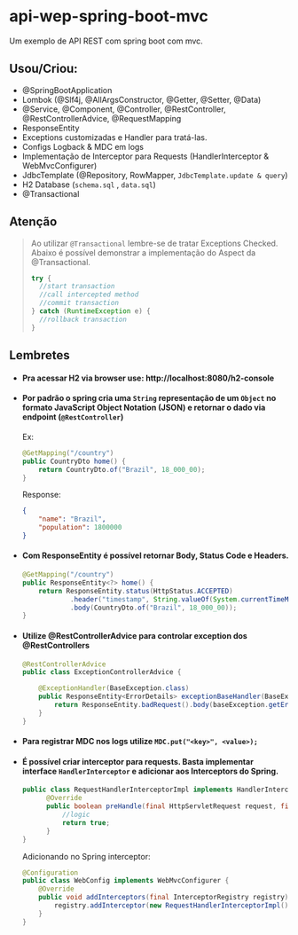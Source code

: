 # api-wep-spring-boot-mvc
Um exemplo de API REST com spring boot com mvc.

## Usou/Criou:
- @SpringBootApplication
- Lombok (@Slf4j, @AllArgsConstructor, @Getter, @Setter, @Data)
- @Service, @Component, @Controller, @RestController, @RestControllerAdvice, @RequestMapping
- ResponseEntity
- Exceptions customizadas e Handler para tratá-las.
- Configs Logback & MDC em logs
- Implementação de Interceptor para Requests (HandlerInterceptor & WebMvcConfigurer)
- JdbcTemplate (@Repository, RowMapper, `JdbcTemplate.update & query`)
- H2 Database (`schema.sql` , `data.sql`)
- @Transactional

## Atenção
> Ao utilizar `@Transactional` lembre-se de tratar Exceptions Checked. Abaixo é possível demonstrar a implementação do Aspect da @Transactional.
> ````java
> try {
>   //start transaction
>   //call intercepted method
>   //commit transaction
> } catch (RuntimeException e) {
>   //rollback transaction
> }
> ````
> 


## Lembretes

- #### Pra acessar H2 via browser use: http://localhost:8080/h2-console

- #### Por padrão o spring cria uma `String` representação de um `Object` no formato JavaScript Object Notation (JSON) e retornar o dado via endpoint (`@RestController`)
    Ex:
    ```java
    @GetMapping("/country")
    public CountryDto home() {
        return CountryDto.of("Brazil", 18_000_00);
    }
    ```
    Response:
    ```json
    {
        "name": "Brazil",
        "population": 1800000
    }
    ```
- #### Com ResponseEntity é possível retornar Body, Status Code e Headers.
  ```java
  @GetMapping("/country")
  public ResponseEntity<?> home() {
      return ResponseEntity.status(HttpStatus.ACCEPTED)
              .header("timestamp", String.valueOf(System.currentTimeMillis()))
              .body(CountryDto.of("Brazil", 18_000_00));
  }
  ```
- #### Utilize @RestControllerAdvice para controlar exception dos @RestControllers
  ````java
  @RestControllerAdvice
  public class ExceptionControllerAdvice {
  
      @ExceptionHandler(BaseException.class)
      public ResponseEntity<ErrorDetails> exceptionBaseHandler(BaseException baseException) {
          return ResponseEntity.badRequest().body(baseException.getErrorDetails());
      }
  }
  ````
- #### Para registrar MDC nos logs utilize `MDC.put("<key>", <value>);`
- #### É possível criar interceptor para requests. Basta implementar interface `HandlerInterceptor` e adicionar aos Interceptors do Spring.
  ```Java
  public class RequestHandlerInterceptorImpl implements HandlerInterceptor {
        @Override
        public boolean preHandle(final HttpServletRequest request, final HttpServletResponse response, final Object handler) {
            //logic
            return true;
        }
  }
  ```
  Adicionando no Spring interceptor:
  ```java
  @Configuration
  public class WebConfig implements WebMvcConfigurer {
      @Override
      public void addInterceptors(final InterceptorRegistry registry) {
          registry.addInterceptor(new RequestHandlerInterceptorImpl());
      }
  }
  ```